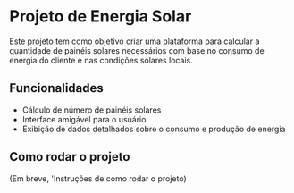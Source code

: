 # Projeto de Energia Solar

Este projeto tem como objetivo criar uma plataforma para calcular a quantidade de painéis solares necessários com base no consumo de energia do cliente e nas condições solares locais.

## Funcionalidades
- Cálculo de número de painéis solares
- Interface amigável para o usuário
- Exibição de dados detalhados sobre o consumo e produção de energia

## Como rodar o projeto
(Em breve, 'Instruções de como rodar o projeto)
